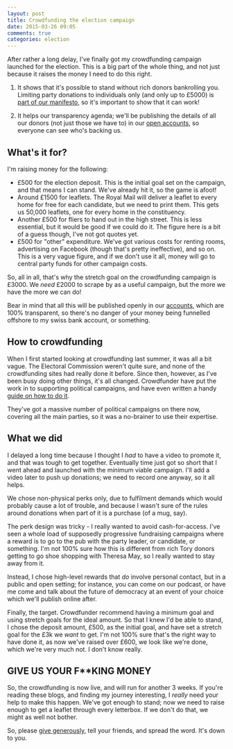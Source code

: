 ```yaml
---
layout: post
title: Crowdfunding the election campaign
date: 2015-03-26 09:05
comments: true
categories: election
---
```


After rather a long delay, I've finally got my crowdfunding campaign launched for the election. This is a big part of the whole thing, and not just because it raises the money I need to do this right.

1. It shows that it's possible to stand without rich donors bankrolling you. Limiting party donations to individuals only (and only up to £5000) is [part of our manifesto](http://openpolitics.org.uk/manifesto/democracy.html#party-funding), so it's important to show that it can work!

2. It helps our transparency agenda; we'll be publishing the details of all our donors (not just those we have to) in our [open accounts](https://somethingnewuk.github.io/finances/), so everyone can see who's backing us.

## What's it for?

I'm raising money for the following:

* £500 for the election deposit. This is the initial goal set on the campaign, and that means I can stand. We've already hit it, so the game is afoot!
* Around £1500 for leaflets. The Royal Mail will deliver a leaflet to every home for free for each candidate, but we need to print them. This gets us 50,000 leaflets, one for every home in the constituency.
* Another £500 for fliers to hand out in the high street. This is less essential, but it would be good if we could do it. The figure here is a bit of a guess though, I've not got quotes yet.
* £500 for "other" expenditure. We've got various costs for renting rooms, advertising on Facebook (though that's pretty ineffective), and so on. This is a very vague figure, and if we don't use it all, money will go to central party funds for other campaign costs.

So, all in all, that's why the stretch goal on the crowdfunding campaign is £3000. We *need* £2000 to scrape by as a useful campaign, but the more we have the more we can do!

Bear in mind that all this will be published openly in our [accounts](https://somethingnewuk.github.io/finances/), which are 100% transparent, so there's no danger of your money being funnelled offshore to my swiss bank account, or something.

## How to crowdfunding

When I first started looking at crowdfunding last summer, it was all a bit vague. The Electoral Commission weren't quite sure, and none of the crowdfunding sites had really done it before. Since then, however, as I've been busy doing other things, it's all changed. Crowdfunder have put the work in to supporting political campaigns, and have even written a handy [guide on how to do it](http://www.crowdfunder.co.uk/blog/how-to-use-crowdfunding-for-general-election-political-projects/).

They've got a massive number of political campaigns on there now, covering all the main parties, so it was a no-brainer to use their expertise.

## What we did

I delayed a long time because I thought I *had* to have a video to promote it, and that was tough to get together. Eventually time just got so short that I went ahead and launched with the minimum viable campaign. I'll add a video later to push up donations; we need to record one anyway, so it all helps.

We chose non-physical perks only, due to fulfilment demands which would probably cause a lot of trouble, and because I wasn't sure of the rules around donations when part of it is a purchase (of a mug, say).

The perk design was tricky - I really wanted to avoid cash-for-access. I've seen a whole load of supposedly progressive fundraising campaigns where a reward is to go to the pub with the party leader, or candidate, or something. I'm not 100% sure how this is different from rich Tory donors getting to go shoe shopping with Theresa May, so I really wanted to stay away from it. 

Instead, I chose high-level rewards that *do* involve personal contact, but in a public and open setting; for instance, you can come on our podcast, or have me come and talk about the future of democracy at an event of your choice which we'll publish online after.

Finally, the target. Crowdfunder recommend having a minimum goal and using stretch goals for the ideal amount. So that I knew I'd be able to stand, I chose the deposit amount, £500, as the initial goal, and have set a stretch goal for the £3k we *want* to get. I'm not 100% sure that's the right way to have done it, as now we've raised over £600, we look like we're done, which we're very much not. I don't know really.

## GIVE US YOUR F**KING MONEY

So, the crowdfunding is now live, and will run for another 3 weeks. If you're reading these blogs, and finding my journey interesting, I *really* need your help to make this happen. We've got enough to stand; now we need to raise enough to get a leaflet through every letterbox. If we don't do that, we might as well not bother. 

So, please [give generously](http://www.crowdfunder.co.uk/something-new-for-horsham/), tell your friends, and spread the word. It's down to you.